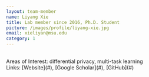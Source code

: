 ```yaml
---
layout: team-member
name: Liyang Xie
title: Lab member since 2016, Ph.D. Student
picture: /images/profile/liyang-xie.jpg
email: xieliyan@msu.edu
category: 1
---
```


<br/>
Areas of Interest: differential privacy, multi-task learning 
<br/>
Links: [Website](#), [Google Scholar](#), [GitHub](#)